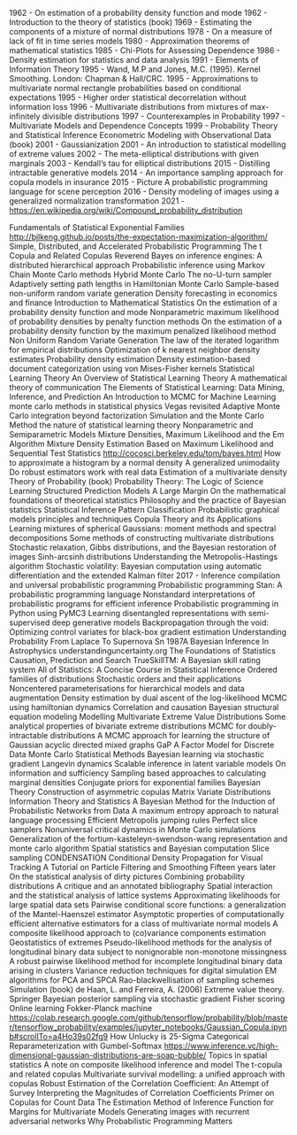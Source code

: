 1962 - On estimation of a probability density function and mode
1962 - Introduction to the theory of statistics (book)
1969 - Estimating the components of a mixture of normal distributions
1978 - On a measure of lack of fit in time series models
1980 - Approximation theorems of mathematical statistics
1985 - Chi-Plots for Assessing Dependence
1986 - Density estimation for statistics and data analysis
1991 - Elements of Information Theory
1995 - Wand, M.P and Jones, M.C. (1995). Kernel Smoothing. London: Chapman & Hall/CRC.
1995 - Approximations to multivariate normal rectangle probabilities based on conditional expectations
1995 - Higher order statistical decorrelation without information loss
1996 - Multivariate distributions from mixtures of max-infinitely divisible distributions
1997 - Counterexamples in Probability
1997 - Multivariate Models and Dependence Concepts
1999 - Probability Theory and Statistical Inference Econometric Modeling with Observational Data (book)
2001 - Gaussianization
2001 - An introduction to statistical modelling of extreme values
2002 - The meta-elliptical distributions with given marginals
2003 - Kendall’s tau for elliptical distributions
2015 - Distilling intractable generative models
2014 - An importance sampling approach for copula models in insurance
2015 - Picture A probabilistic programming language for scene perception
2016 - Density modeling of images using a generalized normalization transformation
2021 - https://en.wikipedia.org/wiki/Compound_probability_distribution

Fundamentals of Statistical Exponential Families
http://bjlkeng.github.io/posts/the-expectation-maximization-algorithm/
Simple, Distributed, and Accelerated Probabilistic Programming
The t Copula and Related Copulas
Reverend Bayes on inference engines: A distributed hierarchical approach
Probabilistic inference using Markov Chain Monte Carlo methods
Hybrid Monte Carlo
The no-U-turn sampler Adaptively setting path lengths in Hamiltonian Monte Carlo
Sample-based non-uniform random variate generation
Density forecasting in economics and finance
Introduction to Mathematical Statistics
On the estimation of a probability density function and mode
Nonparametric maximum likelihood of probability densities by penalty function methods
On the estimation of a probability density function by the maximum penalized likelihood method
Non Uniform Random Variate Generation
The law of the iterated logarithm for empirical distributions
Optimization of k nearest neighbor density estimates
Probability density estimation
Density estimation-based document categorization using von Mises-Fisher kernels
Statistical Learning Theory
An Overview of Statistical Learning Theory
A mathematical theory of communication
The Elements of Statistical Learning: Data Mining, Inference, and Prediction
An Introduction to MCMC for Machine Learning
monte carlo methods in statistical physics
Vegas revisited Adaptive Monte Carlo integration beyond factorization
Simulation and the Monte Carlo Method
the nature of statistical learning theory
Nonparametric and Semiparametric Models
Mixture Densities, Maximum Likelihood and the Em Algorithm
Mixture Density Estimation Based on Maximum Likelihood and Sequential Test Statistics
http://cocosci.berkeley.edu/tom/bayes.html
How to approximate a histogram by a normal density
A generalized unimodality
Do robust estimators work with real data
Estimation of a multivariate density
Theory of Probability (book)
Probability Theory: The Logic of Science
Learning Structured Prediction Models A Large Margin
On the mathematical foundations of theoretical statistics
Philosophy and the practice of Bayesian statistics
Statistical Inference
Pattern Classification
Probabilistic graphical models principles and techniques
Copula Theory and its Applications
Learning mixtures of spherical Gaussians: moment methods and spectral decompositions
Some methods of constructing multivariate distributions
Stochastic relaxation, Gibbs distributions, and the Bayesian restoration of images
Sinh-arcsinh distributions
Understanding the Metropolis-Hastings algorithm
Stochastic volatility: Bayesian computation using automatic differentiation and the extended Kalman filter
2017 - Inference compilation and universal probabilistic programming
Probabilistic programming
Stan: A probabilistic programming language
Nonstandard interpretations of probabilistic programs for efficient inference
Probabilistic programming in Python using PyMC3
Learning disentangled representations with semi-supervised deep generative models
Backpropagation through the void: Optimizing control variates for black-box gradient estimation
Understanding Probability
From Laplace To Supernova Sn 1987A Bayesian Inference In Astrophysics
understandinguncertainty.org
The Foundations of Statistics
Causation, Prediction and Search
TrueSkillTM: A Bayesian skill rating system
All of Statistics: A Concise Course in Statistical Inference
Ordered families of distributions
Stochastic orders and their applications
Noncentered parameterisations for hierarchical models and data augmentation
Density estimation by dual ascent of the log-likelihood
MCMC using hamiltonian dynamics
Correlation and causation
Bayesian structural equation modeling
Modelling Multivariate Extreme Value Distributions
Some analytical properties of bivariate extreme distributions
MCMC for doubly-intractable distributions
A MCMC approach for learning the structure of Gaussian acyclic directed mixed graphs
GaP A Factor Model for Discrete Data
Monte Carlo Statistical Methods
Bayesian learning via stochastic gradient Langevin dynamics
Scalable inference in latent variable models
On information and sufficiency
Sampling based approaches to calculating marginal densities
Conjugate priors for exponential families
Bayesian Theory
Construction of asymmetric copulas
Matrix Variate Distributions
Information Theory and Statistics
A Bayesian Method for the Induction of Probabilistic Networks from Data
A maximum entropy approach to natural language processing
Efficient Metropolis jumping rules
Perfect slice samplers
Nonuniversal critical dynamics in Monte Carlo simulations
Generalization of the fortium-kasteleyn-swendson-wang representation and monte carlo algorithm
Spatial statistics and Bayesian computation
Slice sampling
CONDENSATION Conditional Density Propagation for Visual Tracking
A Tutorial on Particle Filtering and Smoothing Fifteen years later
On the statistical analysis of dirty pictures
Combining probability distributions A critique and an annotated bibliography
Spatial interaction and the statistical analysis of lattice systems
Approximating likelihoods for large spatial data sets
Pairwise conditional score functions: a generalization of the Mantel-Haenszel estimator
Asymptotic properties of computationally efficient alternative estimators for a class of multivariate normal models
A composite likelihood approach to (co)variance components estimation
Geostatistics of extremes
Pseudo-likelihood methods for the analysis of longitudinal binary data subject to nonignorable non-monotone missingness
A robust pairwise likelihood method for incomplete longitudinal binary data arising in clusters
Variance reduction techniques for digital simulation
EM algorithms for PCA and SPCA
Rao-blackwellisation of sampling schemes
Simulation (book)
de Haan, L. and Ferreira, A. (2006) Extreme value theory. Springer
Bayesian posterior sampling via stochastic gradient Fisher scoring
Online learning Fokker-Planck machine
https://colab.research.google.com/github/tensorflow/probability/blob/master/tensorflow_probability/examples/jupyter_notebooks/Gaussian_Copula.ipynb#scrollTo=a4Ho39s02fg9
How Unlucky is 25-Sigma
Categorical Reparameterization with Gumbel-Softmax
https://www.inference.vc/high-dimensional-gaussian-distributions-are-soap-bubble/
Topics in spatial statistics
A note on composite likelihood inference and model 
The t-copula and related copulas
Multivariate survival modelling: a unified approach with copulas
Robust Estimation of the Correlation Coefficient: An Attempt of Survey
Interpreting the Magnitudes of Correlation Coefficients
Primer on Copulas for Count Data
The Estimation Method of Inference Function for Margins for Multivariate Models
Generating images with recurrent adversarial networks
Why Probabilistic Programming Matters